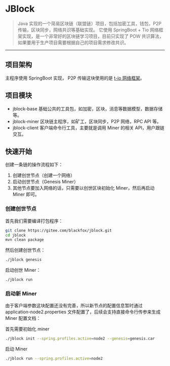 # JBlock

> Java 实现的一个简易区块链（联盟链）项目，包括加密工具，钱包，P2P 传输，区块同步，网络共识等基础实现。
> 它使用 SpringBoot + Tio 网络框架实现，是一个非常好的区块链学习项目，目前只实现了 POW 共识算法，如果要用于生产项目需要根据自己的项目需求修改共识。

-----------------------------------------------

## 项目架构

主程序使用 SpringBoot 实现， P2P 传输这块使用的是 [t-io 网络框架](https://github.com/tywo45/t-io)。

## 项目模块
* jblock-base 基础公共的工具包，如加密，区块，消息等数据模型，数据存储等。
* jblock-miner 区块链主程序，如矿工，区块同步，P2P 网络，RPC API 等。
* jblock-client 客户端命令行工具，主要就是调用 Miner 的相关 API，用户跟链交互。
  
## 快速开始

创建一条链的操作流程如下：

1. 创建创世节点（创建一个网络）
2. 启动创世节点（Genesis Miner）
3. 其他节点要加入网络的话，只需要以创世区块初始化 Miner，然后再启动 Miner 即可。

### 创建创世节点

首先我们需要编译打包程序：

```bash
git clone https://gitee.com/blackfox/jblock.git
cd jblock
mvn clean package
```

然后创建创世节点：

```bash
./jblock genesis
```

启动创世 Miner：

```bash
./jblock run 
```

### 启动新 Miner
由于客户端参数这块配置还没有完善，所以新节点的配置信息暂时通过 application-node2.properties 文件配置了，后续会支持直接命令行传参来生成 Miner 配置文档：

首先需要初始化 miner

```bash
./jblock init --spring.profiles.active=node2 --genesis=genesis.car
```

启动 Miner 

```bash
./jblock run --spring.profiles.active=node2
```
